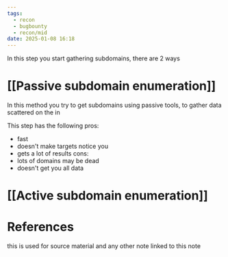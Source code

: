 ```yaml
---
tags:
  - recon
  - bugbounty
  - recon/mid
date: 2025-01-08 16:18
---
```

In this step you start gathering subdomains, there are 2 ways 
# [[Passive subdomain enumeration]]
In this method you try to get subdomains using passive tools, to gather data scattered on the in

This step has the following pros:
- fast
- doesn't make targets notice you
- gets a lot of results
cons:
- lots of domains may be dead
- doesn't get you all data
# [[Active subdomain enumeration]]


# References
this is used for source material and any other note linked to this note
